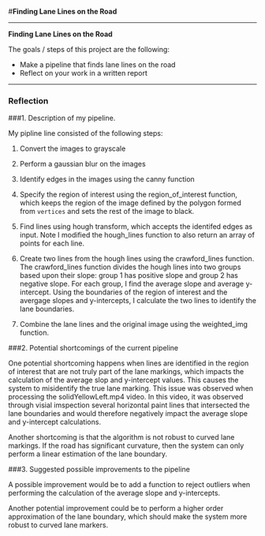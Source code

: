 #**Finding Lane Lines on the Road** 

---

**Finding Lane Lines on the Road**

The goals / steps of this project are the following:
* Make a pipeline that finds lane lines on the road
* Reflect on your work in a written report


[//]: # (Image References)

[image1]: ./examples/grayscale.jpg "Grayscale"

---

### Reflection

###1. Description of my pipeline.

My pipline line consisted of the following steps:

1) Convert the images to grayscale

2) Perform a gaussian blur on the images

3) Identify edges in the images using the canny function

4) Specify the region of interest using the region_of_interest function, which keeps the region of the image defined by the polygon formed from `vertices` and sets the rest of the image to black.

5) Find lines using hough transform, which accepts the identifed edges as input. Note I modified the hough_lines function to also return an array of points for each line.

6) Create two lines from the hough lines using the crawford_lines function.  The crawford_lines function divides the hough lines into two groups based upon their slope: group 1 has positive slope and group 2 has negative slope.  For each group, I find the average slope and average y-intercept.  Using the boundaries of the region of interest and the avergage slopes and y-intercepts, I calculate the two lines to identify the lane boundaries.

7) Combine the lane lines and the original image using the weighted_img function.


###2. Potential shortcomings of the current pipeline


One potential shortcoming happens when lines are identified in the region of interest that are not truly part of the lane markings, which impacts the calculation of the average slop and y-intercept values.  This causes the system to misidentify the true lane marking.  This issue was observed when processing the solidYellowLeft.mp4 video.  In this video, it was observed through visial imspection several horizontal paint lines that intersected the lane boundaries and would therefore negatively impact the average slope and y-intercept calculations.

Another shortcoming is that the algorithm is not robust to curved lane markings.  If the road has significant curvature, then the system can only perform a linear estimation of the lane boundary.


###3. Suggested possible improvements to the pipeline

A possible improvement would be to add a function to reject outliers when performing the calculation of the average slope and y-intercepts.

Another potential improvement could be to perform a higher order approximation of the lane boundary, which should make the system more robust to curved lane markers.